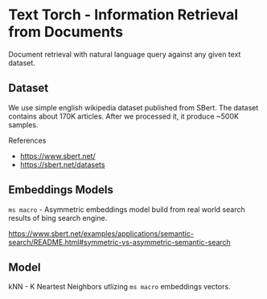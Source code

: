 # Text Torch - Information Retrieval from Documents

Document retrieval with natural language query against any given text dataset.

## Dataset 

We use simple english wikipedia dataset published from SBert. 
The dataset contains about 170K articles.
After we processed it, it produce ~500K samples.

References

- https://www.sbert.net/
- https://sbert.net/datasets

## Embeddings Models

`ms macro` - Asymmetric embeddings model build from real world search results of bing search engine.

https://www.sbert.net/examples/applications/semantic-search/README.html#symmetric-vs-asymmetric-semantic-search

## Model

kNN - K Neartest Neighbors utlizing `ms macro` embeddings vectors.